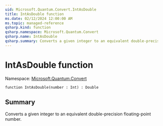 ```yaml
---
uid: Microsoft.Quantum.Convert.IntAsDouble
title: IntAsDouble function
ms.date: 02/12/2024 12:00:00 AM
ms.topic: managed-reference
qsharp.kind: function
qsharp.namespace: Microsoft.Quantum.Convert
qsharp.name: IntAsDouble
qsharp.summary: Converts a given integer to an equivalent double-precision floating-point number.
---
```


# IntAsDouble function

Namespace: [Microsoft.Quantum.Convert](xref:Microsoft.Quantum.Convert)

```qsharp
function IntAsDouble(number : Int) : Double
```

## Summary
Converts a given integer to an equivalent double-precision floating-point number.
